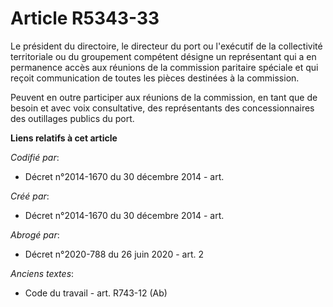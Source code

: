 # Article R5343-33

Le président du directoire, le directeur du port ou l'exécutif de la collectivité territoriale ou du groupement compétent
désigne un représentant qui a en permanence accès aux réunions de la commission paritaire spéciale et qui reçoit
communication de toutes les pièces destinées à la commission.

Peuvent en outre participer aux réunions de la commission, en tant que de besoin et avec voix consultative, des représentants
des concessionnaires des outillages publics du port.

**Liens relatifs à cet article**

_Codifié par_:

  - Décret n°2014-1670 du 30 décembre 2014 - art.

_Créé par_:

  - Décret n°2014-1670 du 30 décembre 2014 - art.

_Abrogé par_:

  - Décret n°2020-788 du 26 juin 2020 - art. 2

_Anciens textes_:

  - Code du travail - art. R743-12 (Ab)
